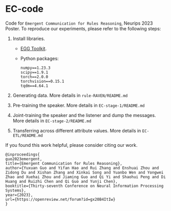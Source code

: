 # EC-code

Code for `Emergent Communication for Rules Reasoning`, Neurips 2023 Poster.
To reproduce our experiments, please refer to the following steps:

1. Install libraries.

	- [EGG Toolkit](https://github.com/facebookresearch/EGG).

	- Python packages:

		``` 
		numpy==1.23.3
		scipy==1.9.1
		torch==2.0.0
		torchvision==0.15.1
		tqdm==4.64.1
		```

2. Generating data. More details in `rule-RAVEN/README.md`

3. Pre-training the speaker. More details in `EC-stage-1/README.md`

4. Joint-training the speaker and the listener and dump the messages. More details in `EC-stage-2/README.md`

5. Transferring across different attribute values. More details in `EC-ETL/README.md`

If you found this work helpful, please consider citing our work.
```
@inproceedings{
guo2023emergent,
title={Emergent Communication for Rules Reasoning},
author={Yuxuan Guo and Yifan Hao and Rui Zhang and Enshuai Zhou and Zidong Du and Xishan Zhang and Xinkai Song and Yuanbo Wen and Yongwei Zhao and Xuehai Zhou and Jiaming Guo and Qi Yi and Shaohui Peng and Di Huang and Ruizhi Chen and Qi Guo and Yunji Chen},
booktitle={Thirty-seventh Conference on Neural Information Processing Systems},
year={2023},
url={https://openreview.net/forum?id=gx20B4ItIw}
}
```
